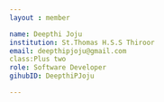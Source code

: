 ```yaml
--- 
layout : member 

name: Deepthi Joju
institution: St.Thomas H.S.S Thiroor
email: deepthipjoju@gmail.com
class:Plus two
role: Software Developer
gihubID: DeepthiPJoju

--- 
```


